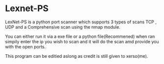 # Lexnet-PS
LexNet-PS is a python port scanner which supports 3 types of scans TCP , UDP and a Comprehensive scan using the nmap module.

You can either run it via a exe file or a python file(Recommened) when ran simpily enter the ip you wish to scan and it will do the scan amd provide you with the open ports.

This program can be editied aslong as credit is still given to xerso(me).
